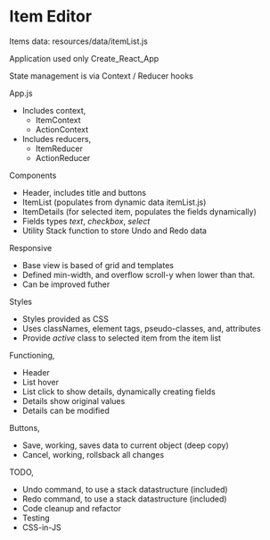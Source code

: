 # Item Editor
Items data: resources/data/itemList.js

Application used only Create_React_App

State management is via Context / Reducer hooks

App.js
- Includes context,
  * ItemContext
  * ActionContext
- Includes reducers,
  * ItemReducer
  * ActionReducer

Components
* Header, includes title and buttons
* ItemList (populates from dynamic data itemList.js)
* ItemDetails (for selected item, populates the fields dynamically)
* Fields types *text*, *checkbox*, *select*
* Utility Stack function to store Undo and Redo data

Responsive
* Base view is based of grid and templates
* Defined min-width, and overflow scroll-y when lower than that.
* Can be improved futher

Styles
* Styles provided as CSS
* Uses classNames, element tags, pseudo-classes, and, attributes
* Provide *active* class to selected item from the item list

Functioning,
* Header
* List hover
* List click to show details, dynamically creating fields
* Details show original values
* Details can be modified

Buttons,
* Save, working, saves data to current object (deep copy)
* Cancel, working, rollsback all changes

TODO,
* Undo command, to use a stack datastructure (included)
* Redo command, to use a stack datastructure (included)
* Code cleanup and refactor
* Testing
* CSS-in-JS
